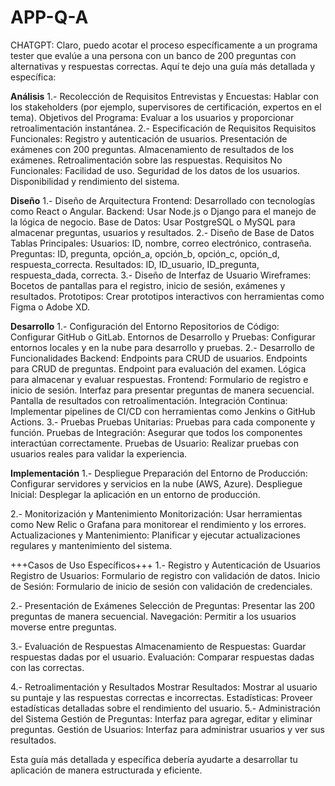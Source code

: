 # APP-Q-A

CHATGPT: Claro, puedo acotar el proceso específicamente a un programa tester que evalúe a una persona con un banco de 200 preguntas con alternativas y respuestas correctas. Aquí te dejo una guía más detallada y específica:

**Análisis**
1.- Recolección de Requisitos
	Entrevistas y Encuestas: Hablar con los stakeholders (por ejemplo, supervisores de certificación, expertos en el tema).
	Objetivos del Programa: Evaluar a los usuarios y proporcionar retroalimentación instantánea.
2.-	Especificación de Requisitos
	Requisitos Funcionales:
		Registro y autenticación de usuarios.
		Presentación de exámenes con 200 preguntas.
		Almacenamiento de resultados de los exámenes.
		Retroalimentación sobre las respuestas.
	Requisitos No Funcionales:
		Facilidad de uso.
		Seguridad de los datos de los usuarios.
		Disponibilidad y rendimiento del sistema.

**Diseño**
1.- Diseño de Arquitectura
	Frontend: Desarrollado con tecnologías como React o Angular.
	Backend: Usar Node.js o Django para el manejo de la lógica de negocio.
	Base de Datos: Usar PostgreSQL o MySQL para almacenar preguntas, usuarios y resultados.
2.- Diseño de Base de Datos
	Tablas Principales:
	Usuarios: ID, nombre, correo electrónico, contraseña.
	Preguntas: ID, pregunta, opción_a, opción_b, opción_c, opción_d, respuesta_correcta.
	Resultados: ID, ID_usuario, ID_pregunta, respuesta_dada, correcta.
3.- Diseño de Interfaz de Usuario
	Wireframes: Bocetos de pantallas para el registro, inicio de sesión, exámenes y resultados.
	Prototipos: Crear prototipos interactivos con herramientas como Figma o Adobe XD.

**Desarrollo**
1.- Configuración del Entorno
	Repositorios de Código: Configurar GitHub o GitLab.
	Entornos de Desarrollo y Pruebas: Configurar entornos locales y en la nube para desarrollo y pruebas.
2.- Desarrollo de Funcionalidades
	Backend:
		Endpoints para CRUD de usuarios.
		Endpoints para CRUD de preguntas.
		Endpoint para evaluación del examen.
		Lógica para almacenar y evaluar respuestas.
	Frontend:
		Formulario de registro e inicio de sesión.
		Interfaz para presentar preguntas de manera secuencial.
		Pantalla de resultados con retroalimentación.
	Integración Continua:
		Implementar pipelines de CI/CD con herramientas como Jenkins o GitHub Actions.
3.- Pruebas
	Pruebas Unitarias: Pruebas para cada componente y función.
	Pruebas de Integración: Asegurar que todos los componentes interactúan correctamente.
	Pruebas de Usuario: Realizar pruebas con usuarios reales para validar la experiencia.

**Implementación**
1.- Despliegue
	Preparación del Entorno de Producción: Configurar servidores y servicios en la nube (AWS, Azure).
	Despliegue Inicial: Desplegar la aplicación en un entorno de producción.

2.- Monitorización y Mantenimiento
	Monitorización: Usar herramientas como New Relic o Grafana para monitorear el rendimiento y los errores.
	Actualizaciones y Mantenimiento: Planificar y ejecutar actualizaciones regulares y mantenimiento del sistema.


+++Casos de Uso Específicos+++
1.- Registro y Autenticación de Usuarios
	Registro de Usuarios: Formulario de registro con validación de datos.
	Inicio de Sesión: Formulario de inicio de sesión con validación de credenciales.
	
2.- Presentación de Exámenes
	Selección de Preguntas: Presentar las 200 preguntas de manera secuencial.
	Navegación: Permitir a los usuarios moverse entre preguntas.
	
3.- Evaluación de Respuestas
	Almacenamiento de Respuestas: Guardar respuestas dadas por el usuario.
	Evaluación: Comparar respuestas dadas con las correctas.
	
4.- Retroalimentación y Resultados
	Mostrar Resultados: Mostrar al usuario su puntaje y las respuestas correctas e incorrectas.
	Estadísticas: Proveer estadísticas detalladas sobre el rendimiento del usuario.
5.- Administración del Sistema
	Gestión de Preguntas: Interfaz para agregar, editar y eliminar preguntas.
	Gestión de Usuarios: Interfaz para administrar usuarios y ver sus resultados.
	
Esta guía más detallada y específica debería ayudarte a desarrollar tu aplicación de manera estructurada y eficiente.


